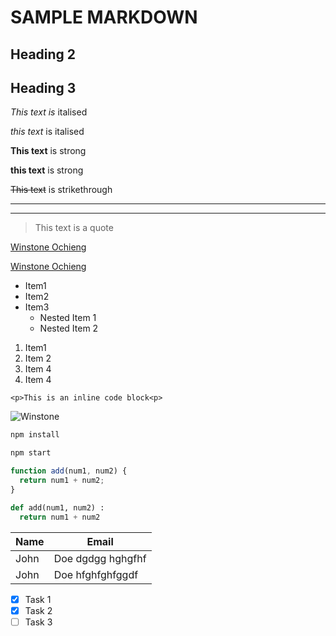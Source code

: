 <!----HEADINGS-------->

# SAMPLE MARKDOWN

## Heading 2

## Heading 3

<!----ITALICS-------->

_This text is_ italised

_this text_ is italised

<!----STRONG-------->

**This text** is strong

**this text** is strong

<!----STRIKETHROUGH-------->

~~This text~~ is strikethrough

<!----HORIZONTAL RULE-------->

---

---

<!----BLOCKQUOTE-------->

> This text is a quote

<!----LINKS-------->

[Winstone Ochieng](https://www.winweb.cloudrebue.co.ke/)

[Winstone Ochieng](https://www.winweb.cloudrebue.co.ke/ "Winstone Ochieng")

<!---UL--->

- Item1
- Item2
- Item3
  - Nested Item 1
  - Nested Item 2

<!---OL--->

1. Item1
2. Item 2
3. Item 4
4. Item 4

<!---Inline Code Block----->

`<p>This is an inline code block<p>`

<!---Images--->

![Winstone](https://media-exp1.licdn.com/dms/image/C4E16AQGSTlNzj6bmag/profile-displaybackgroundimage-shrink_200_800/0/1563867692865?e=1631750400&v=beta&t=EKLLXhc9MWXhvQGOOQe5NTO7NlAXfcKbdRIHwNiLNRA)

<!--Github Md-->

<!--Code Blocks--->

```bash
npm install

npm start

```

```javascript
function add(num1, num2) {
  return num1 + num2;
}
```

```python
def add(num1, num2) :
  return num1 + num2

```

<!--Tables-->

| Name | Email             |
| ---- | ----------------- |
| John | Doe dgdgg hghgfhf |
| John | Doe hfghfghfggdf  |

<!--Tasks List-->

- [x] Task 1
- [x] Task 2
- [ ] Task 3
